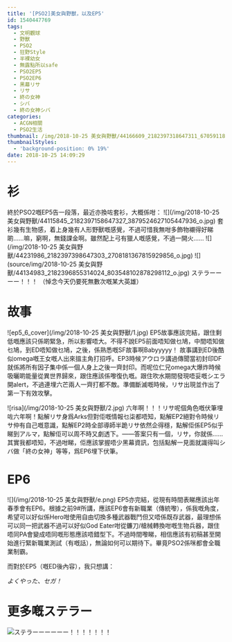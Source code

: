 ```yaml
---
title: '[PSO2]美女與野獸，以及EP5'
id: 1540447769
tags:
  - 文明觀球
  - 野獸
  - PSO2
  - 狂野Style
  - 半裸幼女
  - 無露點所以safe
  - PSO2EP5
  - PSO2EP6
  - 黑幕リサ
  - リサ
  - 終の女神
  - シバ
  - 終の女神シバ
categories:
  - ACGN相關
  - PSO2生活
thumbnail: /img/2018-10-25 美女與野獸/44166609_2182397318647311_670591188297842688_o.jpg
thumbnailStyles:
  - 'background-position: 0% 19%'
date: 2018-10-25 14:09:29
---
```


# 衫
終於PSO2嘅EP5告一段落，最近亦換咗套衫，大概係咁：
![](/img/2018-10-25 美女與野獸/44115845_2182397158647327_3879524627105447936_o.jpg)
套衫幾有生物感，着上身幾有人形野獸嘅感覺，不過可惜我無咁多飾物襯得好睇啲……嘛，窮啊，無錢課金啊。雖然配上弓有獵人嘅感覺，不過一開火……
![](/img/2018-10-25 美女與野獸/44231986_2182397398647303_2708181367815929856_o.jpg)
![](source/img/2018-10-25 美女與野獸/44134983_2182396855314024_803548102878298112_o.jpg)
ステラーーーー！！！
（悼念今天仍要死無數次嘅某大英雄）

# 故事
![ep5_6_cover](/img/2018-10-25 美女與野獸/1.jpg)
EP5故事應該完結，跟住剩低嘅應該只係啲緊急，所以影響唔大。不得不說EP5前面唔知做乜鳩，中間唔知做乜鳩，到ED唔知做乜鳩，之後，係熟悉嘅SF故事啊Babyyyyy！
故事講到ED後酷似omega嘅王女嘅人出來搵主角打招呼。EP3時候アウロラ講過傳聞當初封印DF就係將所有因子集中係一個人身上之後一齊封印。而呢位仁兄omega大爆炸時候吸曬啲能量從異世界歸來，跟住應該係嚟復仇嘅。跟住吹水期間發現唔妥嘅シエラ開alert，不過連埋六芒兩人一齊打都不敵。準備斷滅嘅時候，リサ出現並作出了第一下有效攻擊。

![risa](/img/2018-10-25 美女與野獸/2.jpg)
六年啊！！！リサ呢個角色嘅伏筆埋咗六年啊！點解リサ身爲Arks但對佢嘅情報乜柒都唔知，點解EP2絕對令時候リサ仲有自己嘅意識，點解EP2時全部導師半跪リサ依然企得穩，點解佢係EP5似乎睇到アルマ，點解佢可以周不時又劇透下。——答案只有一個，リサ，你就係……其實我都唔知，不過咁睇，佢應該掌握唔少黑幕資訊，包括點解一見面就識得叫シバ做「終の女神」等等，爲EP6埋下伏筆。

# EP6
![](/img/2018-10-25 美女與野獸/e.png)
EP5亦完結，從現有時間表睇應該出年春季會有EP6。根據之前9#所講，應該EP6會有新職業（傳統嚟），係我嘅角度，希望可以好似係Hero咁使用自由切換多種武器戰鬥但又唔係既存武器，最理想係可以同一把武器不過可以好似God Eater咁從鐮刀/槍械轉換咁嘅生物兵器，跟住唔同PA會變成唔同嘅形態應該唔錯型下。不過時間嚟睇，相信應該有初稿甚至開始進行緊新職業測試（有嘅話），無論如何可以期待下。畢竟PSO2係咪都會全職業制霸。

而對於EP5（嘅ED後內容），我只想講：

*よくやった、セガ！*

# 更多嘅ステラー
![ステラーーーーーー！！！！！！！](https://photo.tto.moe/2018-10-25-ステラー)
